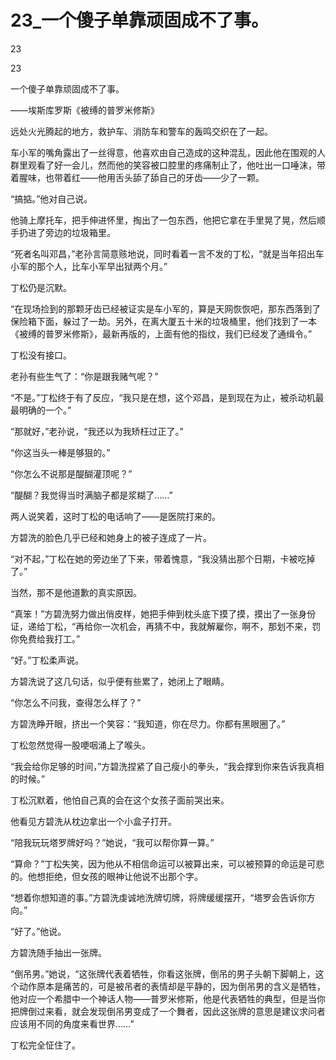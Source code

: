 # 23_一个傻子单靠顽固成不了事。

23

23

一个傻子单靠顽固成不了事。

——埃斯库罗斯《被缚的普罗米修斯》

远处火光腾起的地方，救护车、消防车和警车的轰鸣交织在了一起。

车小军的嘴角露出了一丝得意，他喜欢由自己造成的这种混乱，因此他在围观的人群里观看了好一会儿，然而他的笑容被口腔里的疼痛制止了，他吐出一口唾沫，带着腥味，也带着红——他用舌头舔了舔自己的牙齿——少了一颗。

“搞掂。”他对自己说。

他骑上摩托车，把手伸进怀里，掏出了一包东西，他把它拿在手里晃了晃，然后顺手扔进了旁边的垃圾箱里。

“死者名叫邓昌，”老孙言简意赅地说，同时看着一言不发的丁松，“就是当年招出车小军的那个人，比车小军早出狱两个月。”

丁松仍是沉默。

“在现场捡到的那颗牙齿已经被证实是车小军的，算是天网恢恢吧，那东西落到了保险箱下面，躲过了一劫。另外，在离大厦五十米的垃圾桶里，他们找到了一本《被缚的普罗米修斯》，最新再版的，上面有他的指纹，我们已经发了通缉令。”

丁松没有接口。

老孙有些生气了：“你是跟我赌气呢？”

“不是。”丁松终于有了反应，“我只是在想，这个邓昌，是到现在为止，被杀动机最最明确的一个。”

“那就好，”老孙说，“我还以为我矫枉过正了。”

“你这当头一棒是够狠的。”

“你怎么不说那是醍醐灌顶呢？”

“醍醐？我觉得当时满脑子都是浆糊了……”

两人说笑着，这时丁松的电话响了——是医院打来的。

方碧洗的脸色几乎已经和她身上的被子连成了一片。

“对不起，”丁松在她的旁边坐了下来，带着愧意，“我没猜出那个日期，卡被吃掉了。”

当然，那不是他道歉的真实原因。

“真笨！”方碧洗努力做出俏皮样，她把手伸到枕头底下摸了摸，摸出了一张身份证，递给丁松，“再给你一次机会，再猜不中，我就解雇你，啊不，那划不来，罚你免费给我打工。”

“好。”丁松柔声说。

方碧洗说了这几句话，似乎便有些累了，她闭上了眼睛。

“你怎么不问我，查得怎么样了？”

方碧洗睁开眼，挤出一个笑容：“我知道，你在尽力。你都有黑眼圈了。”

丁松忽然觉得一股哽咽涌上了喉头。

“我会给你足够的时间，”方碧洗捏紧了自己瘦小的拳头，“我会撑到你来告诉我真相的时候。”

丁松沉默着，他怕自己真的会在这个女孩子面前哭出来。

他看见方碧洗从枕边拿出一个小盒子打开。

“陪我玩玩塔罗牌好吗？”她说，“我可以帮你算一算。”

“算命？”丁松失笑，因为他从不相信命运可以被算出来，可以被预算的命运是可悲的。他想拒绝，但女孩的眼神让他说不出那个字。

“想着你想知道的事。”方碧洗虔诚地洗牌切牌，将牌缓缓摆开，“塔罗会告诉你方向。”

“好了。”他说。

方碧洗随手抽出一张牌。

“倒吊男。”她说，“这张牌代表着牺牲，你看这张牌，倒吊的男子头朝下脚朝上，这个动作原本是痛苦的，可是被吊者的表情却是平静的，因为倒吊男的含义是牺牲，他对应一个希腊中一个神话人物——普罗米修斯，他是代表牺牲的典型，但是当你把牌倒过来看，就会发现倒吊男变成了一个舞者，因此这张牌的意思是建议求问者应该用不同的角度来看世界……”

丁松完全怔住了。